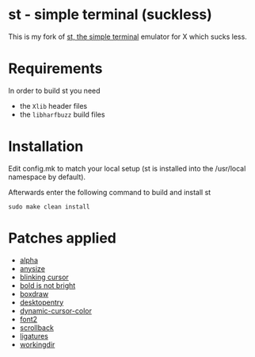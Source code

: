 # st - simple terminal (suckless)

This is my fork of [st, the simple terminal](https://st.suckless.org/) emulator for X which sucks less.


# Requirements

In order to build st you need
- the `Xlib` header files
- the `libharfbuzz` build files


# Installation

Edit config.mk to match your local setup (st is installed into
the /usr/local namespace by default).

Afterwards enter the following command to build and install st

```
sudo make clean install
```


# Patches applied

- [alpha](https://st.suckless.org/patches/alpha/)
- [anysize](https://st.suckless.org/patches/anysize/)
- [blinking cursor](https://st.suckless.org/patches/blinking_cursor/)
- [bold is not bright](https://st.suckless.org/patches/bold-is-not-bright/)
- [boxdraw](https://st.suckless.org/patches/boxdraw/)
- [desktopentry](https://st.suckless.org/patches/desktopentry/)
- [dynamic-cursor-color](https://st.suckless.org/patches/dynamic-cursor-color/)
- [font2](https://st.suckless.org/patches/font2/)
- [scrollback](https://st.suckless.org/patches/scrollback/)
- [ligatures](https://st.suckless.org/patches/ligatures/)
- [workingdir](https://st.suckless.org/patches/workingdir/)
